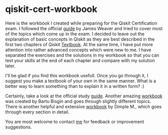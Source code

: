 # qiskit-cert-workbook

Here is the workbook I created while preparing for the Qiskit Certification exam. I followed the official [guide](https://slides.com/javafxpert/prep-qiskit-dev-cert-exam) by James Weaver and tried to cover most of the topics which come up in the exam. I decided to leave out the explanation of basic concepts in Qiskit as they are best described in the first two chapters of Qiskit [Textbook](https://qiskit.org/textbook/preface.html). At the same time, I have put more attention into rather advanced concepts which were new to me. I have separated the exercises and the solutions in my workbook so that you can test your skills at the end of each chapter and compare with my solution later.

I'll be glad if you find this workbook usefull. Once you go through it, I suggest you make a textbook of your own in the same manner. What is a better way to learn something than to explain it in a written form? :)

Certainly, take a look at the official study [guide](https://slides.com/javafxpert/prep-qiskit-dev-cert-exam). Another amazing [workbook](https://github.com/bartubisgin/qiskit-certified-exam-workbook) was created by Bartu Bisgin and goes through slightly different topics. There is another helpful and extensive [workbook](https://github.com/dimple12M/Qiskit-Certification-Guide) by Dimple M., which goes through every section in detail.

You are most welcome to contact [me](https://www.linkedin.com/in/ivashkov-petr/?locale=en_US) for feedback or improvement suggestions. 

